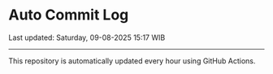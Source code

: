 # Auto Commit Log

Last updated: Saturday, 09-08-2025 15:17 WIB

---

This repository is automatically updated every hour using GitHub Actions.
